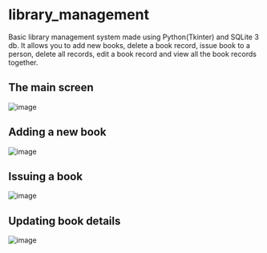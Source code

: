 # library_management
Basic library management system made using Python(Tkinter) and SQLite 3 db.
It allows you to add new books, delete a book record, issue book to a person, delete all records, edit a book record and view all the book records together.

## The main screen
![image](https://github.com/vayunekbote02/library_management/assets/91115665/9499b941-783e-4986-8e52-10d1e8823316)

## Adding a new book
![image](https://github.com/vayunekbote02/library_management/assets/91115665/767f155f-27a7-44cc-8c8d-9ea5aafdd819)

## Issuing a book
![image](https://github.com/vayunekbote02/library_management/assets/91115665/7b943922-e57f-46ce-8744-4fa7f16771e9)

## Updating book details
![image](https://github.com/vayunekbote02/library_management/assets/91115665/37fcae23-04ce-40e5-bac9-d1a564532b6c)
